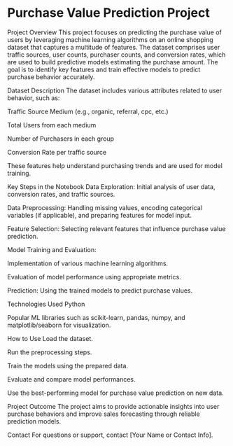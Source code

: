 # Purchase Value Prediction Project

Project Overview
This project focuses on predicting the purchase value of users by leveraging machine learning algorithms on an online shopping dataset that captures a multitude of features. The dataset comprises user traffic sources, user counts, purchaser counts, and conversion rates, which are used to build predictive models estimating the purchase amount. The goal is to identify key features and train effective models to predict purchase behavior accurately.

Dataset Description
The dataset includes various attributes related to user behavior, such as:

Traffic Source Medium (e.g., organic, referral, cpc, etc.)

Total Users from each medium

Number of Purchasers in each group

Conversion Rate per traffic source

These features help understand purchasing trends and are used for model training.

Key Steps in the Notebook
Data Exploration: Initial analysis of user data, conversion rates, and traffic sources.

Data Preprocessing: Handling missing values, encoding categorical variables (if applicable), and preparing features for model input.

Feature Selection: Selecting relevant features that influence purchase value prediction.

Model Training and Evaluation:

Implementation of various machine learning algorithms.

Evaluation of model performance using appropriate metrics.

Prediction: Using the trained models to predict purchase values.

Technologies Used
Python

Popular ML libraries such as scikit-learn, pandas, numpy, and matplotlib/seaborn for visualization.

How to Use
Load the dataset.

Run the preprocessing steps.

Train the models using the prepared data.

Evaluate and compare model performances.

Use the best-performing model for purchase value prediction on new data.

Project Outcome
The project aims to provide actionable insights into user purchase behaviors and improve sales forecasting through reliable prediction models.

Contact
For questions or support, contact [Your Name or Contact Info].
